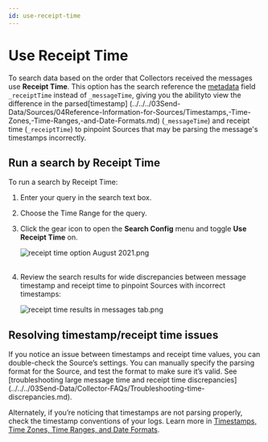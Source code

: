 ```yaml
---
id: use-receipt-time
---
```


# Use Receipt Time

To search data based on the order that Collectors received the messages use **Receipt Time**. This option has the search reference the [metadata](../Search-Basics/Built-in-Metadata.md "Search Metadata") field `_receiptTime` instead of `_messageTime`, giving you the abilityto view the difference in the parsed[timestamp] (../../../03Send-Data/Sources/04Reference-Information-for-Sources/Timestamps,-Time-Zones,-Time-Ranges,-and-Date-Formats.md) (`_messageTime`) and receipt time (`_receiptTime`) to pinpoint Sources that may be parsing the message's timestamps incorrectly.

## Run a search by Receipt Time

To run a search by Receipt Time:

1.  Enter your query in the search text box.
2.  Choose the Time Range for the query.
3.  Click the gear icon to open the **Search Config** menu and toggle **Use Receipt Time** on.

    ![receipt time option August 2021.png](/img/search/get-started-search/build-search/receipt-time-option.png)  
     
4.  Review the search results for wide discrepancies between message timestamp and receipt time to pinpoint Sources with incorrect timestamps:  

    ![receipt time results in messages tab.png](/img/search/get-started-search/build-search/receipt-time-results-messages-tab.png)

## Resolving timestamp/receipt time issues

If you notice an issue between timestamps and receipt time values, you can double-check the Source’s settings. You can manually specify the
parsing format for the Source, and test the format to make sure it’s valid. See [troubleshooting large message time and receipt time discrepancies] (../../../03Send-Data/Collector-FAQs/Troubleshooting-time-discrepancies.md).

Alternately, if you’re noticing that timestamps are not parsing properly, check the timestamp conventions of your logs. Learn more in [Timestamps, Time Zones, Time Ranges, and Date Formats](../../../03Send-Data/Sources/04Reference-Information-for-Sources/Timestamps,-Time-Zones,-Time-Ranges,-and-Date-Formats.md).

 
